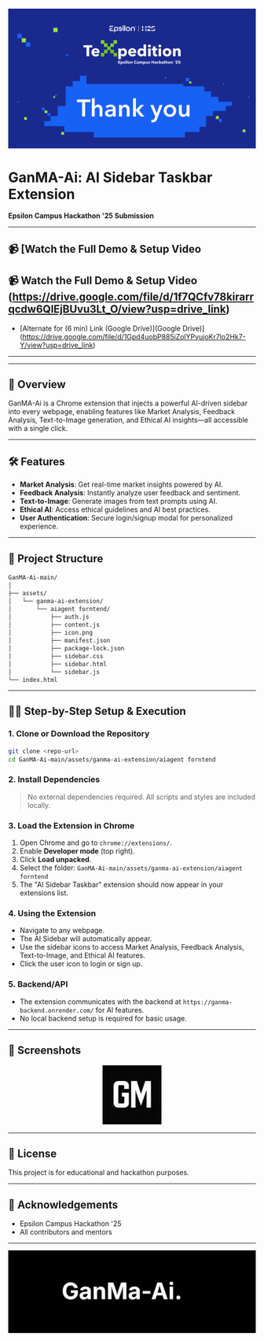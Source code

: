<!-- Banner Image -->
<p align="center">
  <img src="Picture1.png" alt="TeXpedition" width="800"/>
</p>

# GanMA-Ai: AI Sidebar Taskbar Extension

**Epsilon Campus Hackathon '25 Submission**

---

## 📹 [Watch the Full Demo & Setup Video 
## 📹 Watch the Full Demo & Setup Video (https://drive.google.com/file/d/1f7QCfv78kirarrqcdw6QlEjBUvu3Lt_O/view?usp=drive_link)
- [Alternate  for (6 min) Link (Google Drive)](Google Drive)](https://drive.google.com/file/d/1Gpd4uobP885iZolYPyujoKr7lo2Hk7-Y/view?usp=drive_link)

---  


---

## 🚀 Overview

GanMA-Ai is a Chrome extension that injects a powerful AI-driven sidebar into every webpage, enabling features like Market Analysis, Feedback Analysis, Text-to-Image generation, and Ethical AI insights—all accessible with a single click.

---

## 🛠️ Features
- **Market Analysis**: Get real-time market insights powered by AI.
- **Feedback Analysis**: Instantly analyze user feedback and sentiment.
- **Text-to-Image**: Generate images from text prompts using AI.
- **Ethical AI**: Access ethical guidelines and AI best practices.
- **User Authentication**: Secure login/signup modal for personalized experience.

---

## 📂 Project Structure
```
GanMA-Ai-main/
│
├── assets/
│   └── ganma-ai-extension/
│       └── aiagent forntend/
│           ├── auth.js
│           ├── content.js
│           ├── icon.png
│           ├── manifest.json
│           ├── package-lock.json
│           ├── sidebar.css
│           ├── sidebar.html
│           └── sidebar.js
└── index.html
```

---

## 🧑‍💻 Step-by-Step Setup & Execution

### 1. **Clone or Download the Repository**
```bash
git clone <repo-url>
cd GanMA-Ai-main/assets/ganma-ai-extension/aiagent forntend
```

### 2. **Install Dependencies**
> No external dependencies required. All scripts and styles are included locally.

### 3. **Load the Extension in Chrome**
1. Open Chrome and go to `chrome://extensions/`.
2. Enable **Developer mode** (top right).
3. Click **Load unpacked**.
4. Select the folder: `GanMA-Ai-main/assets/ganma-ai-extension/aiagent forntend`
5. The "AI Sidebar Taskbar" extension should now appear in your extensions list.

### 4. **Using the Extension**
- Navigate to any webpage.
- The AI Sidebar will automatically appear.
- Use the sidebar icons to access Market Analysis, Feedback Analysis, Text-to-Image, and Ethical AI features.
- Click the user icon to login or sign up.

### 5. **Backend/API**
- The extension communicates with the backend at `https://ganma-backend.onrender.com/` for AI features.
- No local backend setup is required for basic usage.

---

## 📸 Screenshots
<p align="center">
  <img src="extension logo.png" alt="Extension Icon" width="120"/>
</p>

---

## 📄 License
This project is for educational and hackathon purposes.

---

## 🙏 Acknowledgements
- Epsilon Campus Hackathon '25
- All contributors and mentors

---

<p align="center">
  <img src="GanMa-logo.png" alt="TeXpedition" width="800"/>
</p>

